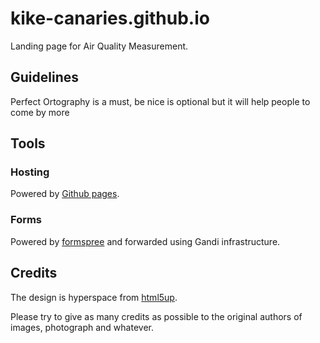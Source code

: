 # kike-canaries.github.io
Landing page for Air Quality Measurement.

## Guidelines

Perfect Ortography is a must, be nice is optional but it will help 
people to come by more

## Tools

### Hosting

Powered by [Github pages](https://pages.github.com/).

### Forms

Powered by [formspree](https://formspree.io) and forwarded using Gandi
infrastructure.

## Credits
The design is hyperspace from [html5up](https://html5up.net/hyperspace).

Please try to give as many credits as possible to the original authors of
images, photograph and whatever.


